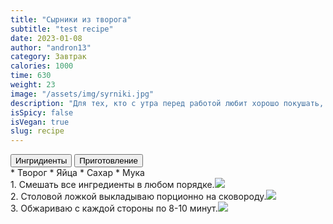 ```yaml
---
title: "Сырники из творога"
subtitle: "test recipe"
date: 2023-01-08
author: "andron13"
category: Завтрак
calories: 1000
time: 630
weight: 23
image: "/assets/img/syrniki.jpg"
description: "Для тех, кто с утра перед работой любит хорошо покушать, посоветую быстрый способ приготовления домашних сырников"
isSpicy: false
isVegan: true
slug: recipe
---
```


<div class="recipe-buttons">
  <button class="inline-block text-accent-600 active" id="ingridients_btn">Ингридиенты</button>
  <button class="inline-block" id="directions_btn">Приготовление</button>
</div>

<div id="ingridients" class="">
* <span class="checkmark"></span> Творог
* <span class="checkmark"></span> Яйца
* <span class="checkmark"></span> Сахар
* <span class="checkmark"></span> Мука
</div>

<div id="directions" className="hidden">
<div><span className="text-accent-600">1.</span> Смешать все ингредиенты в любом порядке.<img class="recipeImage" src="/assets/img/recipeStep.jpeg"/></div>
<div><span className="text-accent-600">2.</span> Столовой ложкой выкладываю порционно на сковороду.<img class="recipeImage" src="/assets/img/recipeStep.jpeg"/></div>
<div><span className="text-accent-600">3.</span> Обжариваю с каждой стороны по 8-10 минут.<img class="recipeImage" src="/assets/img/recipeStep.jpeg"/></div>
</div>
